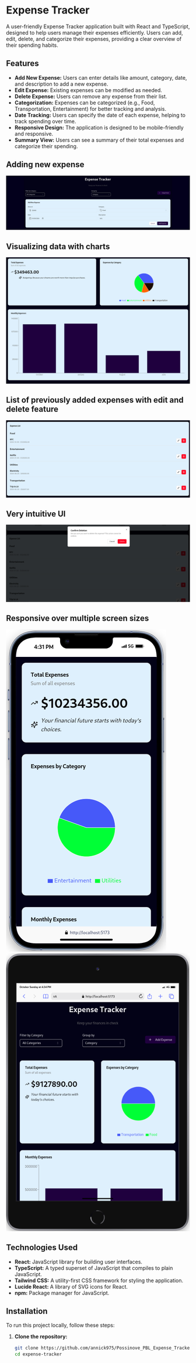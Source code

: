 # Expense Tracker
A user-friendly Expense Tracker application built with React and TypeScript, designed to help users manage their expenses efficiently. Users can add, edit, delete, and categorize their expenses, providing a clear overview of their spending habits.
## Features
- **Add New Expense:** Users can enter details like amount, category, date, and description to add a new expense.
- **Edit Expense:** Existing expenses can be modified as needed.
- **Delete Expense:** Users can remove any expense from their list.
- **Categorization:** Expenses can be categorized (e.g., Food, Transportation, Entertainment) for better tracking and analysis.
- **Date Tracking:** Users can specify the date of each expense, helping to track spending over time.
- **Responsive Design:** The application is designed to be mobile-friendly and responsive.
- **Summary View:** Users can see a summary of their total expenses and categorize their spending.

## **Adding new expense**
![Adding new Expense](./Screenshots/New_Expense.png)
## **Visualizing data with charts**
![Visualising Data with Charts](./Screenshots/Charts.png)
## **List of previously added expenses with edit and delete feature**
![List of previously added expenses with edit and delete feature](./Screenshots/ExpenseList.png)
## **Very intuitive UI**
![Very intuitive UI](./Screenshots/Confirm.png)
## **Responsive over multiple screen sizes**
![Responsive over multiple screen sizes](./Screenshots/phone.png)
![Responsive over multiple screen sizes](./Screenshots/Tablet.png)
## Technologies Used
- **React:** JavaScript library for building user interfaces.
- **TypeScript:** A typed superset of JavaScript that compiles to plain JavaScript.
- **Tailwind CSS:** A utility-first CSS framework for styling the application.
- **Lucide React:** A library of SVG icons for React.
- **npm:** Package manager for JavaScript.
## Installation
To run this project locally, follow these steps:
1. **Clone the repository:**
   ```bash
   git clone https://github.com/annick975/Possinove_PBL_Expense_Tracker.git
   cd expense-tracker
